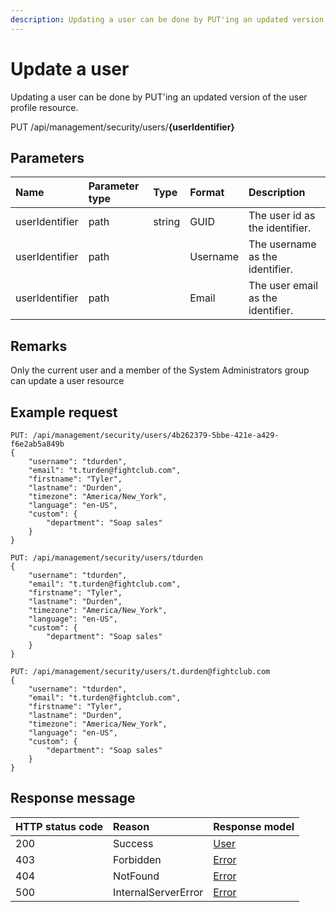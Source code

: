 ```yaml
---
description: Updating a user can be done by PUT'ing an updated version of the user profile resource.
---
```


# Update a user

Updating a user can be done by PUT'ing an updated version of the user profile resource.

<span class="label label--put">PUT</span> /api/management/security/users/**{userIdentifier}**

## Parameters

| Name           | Parameter type | Type   | Format   | Description                       |
| :------------- | :------------- | :----- | :------- | :-------------------------------- |
| userIdentifier | path           | string | GUID     | The user id as the identifier.    |
| userIdentifier | path           |        | Username | The username as the identifier.   |
| userIdentifier | path           |        | Email    | The user email as the identifier. |

## Remarks

Only the current user and a member of the System Administrators group can update a user resource

## Example request

```http
PUT: /api/management/security/users/4b262379-5bbe-421e-a429-f6e2ab5a849b
{
    "username": "tdurden",
    "email": "t.turden@fightclub.com",
    "firstname": "Tyler",
    "lastname": "Durden",
    "timezone": "America/New_York",
    "language": "en-US",
    "custom": {
        "department": "Soap sales"
    }
}
```

```http
PUT: /api/management/security/users/tdurden
{
    "username": "tdurden",
    "email": "t.turden@fightclub.com",
    "firstname": "Tyler",
    "lastname": "Durden",
    "timezone": "America/New_York",
    "language": "en-US",
    "custom": {
        "department": "Soap sales"
    }
}
```

```http
PUT: /api/management/security/users/t.durden@fightclub.com
{
    "username": "tdurden",
    "email": "t.turden@fightclub.com",
    "firstname": "Tyler",
    "lastname": "Durden",
    "timezone": "America/New_York",
    "language": "en-US",
    "custom": {
        "department": "Soap sales"
    }
}
```

## Response message

| HTTP status code | Reason              | Response model                   |
| :--------------- | :------------------ | :------------------------------- |
| 200              | Success             | [User](/model/user.md)           |
| 403              | Forbidden           | [Error](/key-concepts/errors.md) |
| 404              | NotFound            | [Error](/key-concepts/errors.md) |
| 500              | InternalServerError | [Error](/key-concepts/errors.md) |
